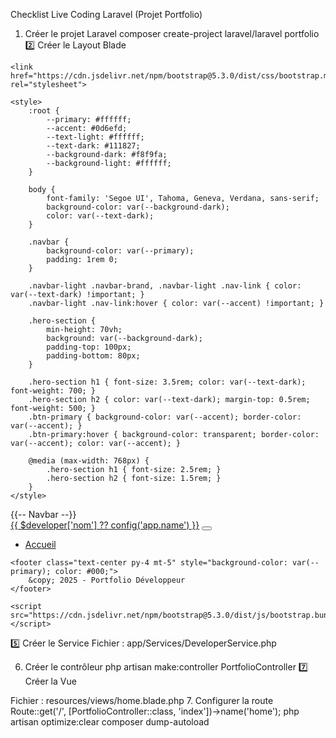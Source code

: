 Checklist Live Coding Laravel (Projet Portfolio)

1. Créer le projet Laravel
composer create-project laravel/laravel portfolio
2️⃣ Créer le Layout Blade
<!DOCTYPE html>
<html lang="en">
<head>
    <meta charset="UTF-8">
    <meta name="viewport" content="width=device-width, initial-scale=1.0">
   
    <link href="https://cdn.jsdelivr.net/npm/bootstrap@5.3.0/dist/css/bootstrap.min.css" rel="stylesheet">

    <style>
        :root {
            --primary: #ffffff;
            --accent: #0d6efd;
            --text-light: #ffffff;
            --text-dark: #111827;
            --background-dark: #f8f9fa;
            --background-light: #ffffff;
        }

        body {
            font-family: 'Segoe UI', Tahoma, Geneva, Verdana, sans-serif;
            background-color: var(--background-dark);
            color: var(--text-dark);
        }

        .navbar {
            background-color: var(--primary);
            padding: 1rem 0;
        }

        .navbar-light .navbar-brand, .navbar-light .nav-link { color: var(--text-dark) !important; }
        .navbar-light .nav-link:hover { color: var(--accent) !important; }

        .hero-section {
            min-height: 70vh;
            background: var(--background-dark);
            padding-top: 100px;
            padding-bottom: 80px;
        }

        .hero-section h1 { font-size: 3.5rem; color: var(--text-dark); font-weight: 700; }
        .hero-section h2 { color: var(--text-dark); margin-top: 0.5rem; font-weight: 500; }
        .btn-primary { background-color: var(--accent); border-color: var(--accent); }
        .btn-primary:hover { background-color: transparent; border-color: var(--accent); color: var(--accent); }

        @media (max-width: 768px) {
            .hero-section h1 { font-size: 2.5rem; }
            .hero-section h2 { font-size: 1.5rem; }
        }
    </style>
</head>
<body>
    {{-- Navbar --}}
    <nav class="navbar navbar-expand-lg navbar-light fixed-top">
        <div class="container">
            <a class="navbar-brand" href="#">{{ $developer['nom'] ?? config('app.name') }}</a>
            <button class="navbar-toggler" type="button" data-bs-toggle="collapse" data-bs-target="#navbarNav">
                <span class="navbar-toggler-icon"></span>
            </button>
            <div class="collapse navbar-collapse" id="navbarNav">
                <ul class="navbar-nav ms-auto">
                    <li class="nav-item"><a class="nav-link" href="#home">Accueil</a></li>
                </ul>
            </div>
        </div>
    </nav>

    

    <footer class="text-center py-4 mt-5" style="background-color: var(--primary); color: #000;">
        &copy; 2025 - Portfolio Développeur
    </footer>

    <script src="https://cdn.jsdelivr.net/npm/bootstrap@5.3.0/dist/js/bootstrap.bundle.min.js"></script>
</body>
</html>

5️⃣ Créer le Service
Fichier : app/Services/DeveloperService.php

6. Créer le contrôleur
php artisan make:controller PortfolioController
7️⃣ Créer la Vue

Fichier : resources/views/home.blade.php
 7. Configurer la route
Route::get('/', [PortfolioController::class, 'index'])->name('home');
php artisan optimize:clear
composer dump-autoload
